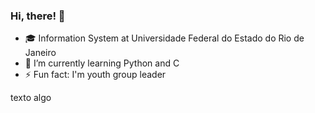 ### Hi, there! 👋



-   🎓 Information System at Universidade Federal do Estado do Rio de Janeiro
-   🌱 I’m currently learning Python and C
-   ⚡ Fun fact: I'm youth group leader


texto algo 
 
